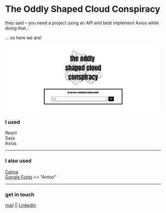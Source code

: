 # The Oddly Shaped Cloud Conspiracy

they said – you need a project using an API and best implement Axios while doing that...

... so here we are!

![the oddly shaped cloud conspiracy logo and location input](/public/images/readmeImages/cloudConspiracyStart.png)

### I used

React  
Sass  
Axios

---

### I also used

[Canva](https://www.canva.com/)  
[Google Fonts](https://fonts.google.com/) >> "Anton"

---

### get in touch

[mail](catharinaczipf@hotmail.com) || [LinkedIn](https://www.linkedin.com/in/cathacz/)
